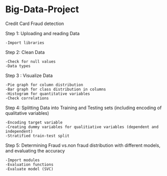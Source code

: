 # Big-Data-Project
Credit Card Fraud detection 

Step 1: Uploading and reading Data

	-Import libraries

Step 2: Clean Data
	
	-Check for null values 
	-Data types

Step 3 : Visualize Data

	-Pie graph for column distribution 
	-Bar graph for class distribution in columns
	-Histogram for quantitative variables
	-Check correlations

Step 4: Splitting Data into Training and Testing sets (including encoding of qualitative variables)

	-Encoding target variable
	-Creating dummy variables for qualitiative variables (dependent and independent)
	-Stratified train-test split

Step 5: Determining Fraud vs.non fraud distribution with different models, and evaluating the accuracy
	
	-Import modules
	-Evaluation functions 
	-Evaluate model (SVC) 
